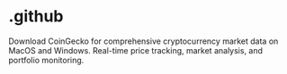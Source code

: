 # .github
Download CoinGecko for comprehensive cryptocurrency market data on MacOS and Windows. Real-time price tracking, market analysis, and portfolio monitoring.
